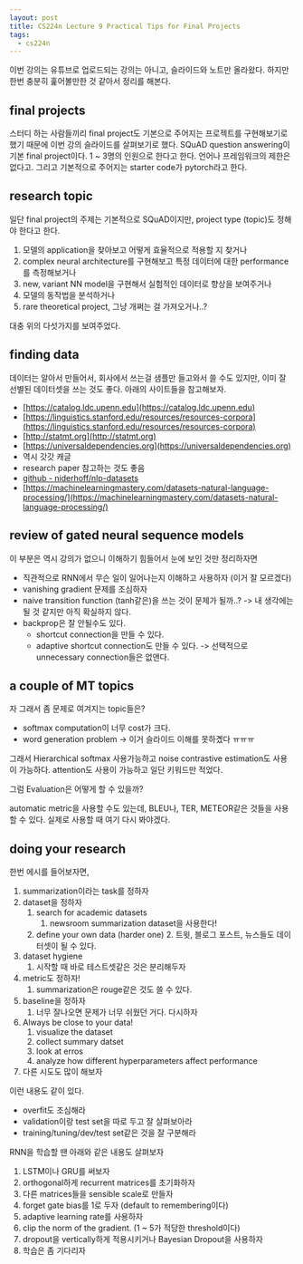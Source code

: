 ```yaml
---
layout: post
title: CS224n Lecture 9 Practical Tips for Final Projects
tags:
  - cs224n
---
```


이번 강의는 유튜브로 업로드되는 강의는 아니고, 슬라이드와 노트만 올라왔다. 하지만 한번 충분히 훑어볼만한 것 같아서 정리를 해본다.

## final projects

스터디 하는 사람들끼리 final project도 기본으로 주어지는 프로젝트를 구현해보기로 했기 때문에 이번 강의 슬라이드를 살펴보기로 했다. SQuAD question answering이 기본 final project이다. 1 ~ 3명의 인원으로 한다고 한다. 언어나 프레임워크의 제한은 없다고. 그리고 기본적으로 주어지는 starter code가 pytorch라고 한다.

## research topic

일단 final project의 주제는 기본적으로 SQuAD이지만, project type (topic)도 정해야 한다고 한다.

1. 모델의 application을 찾아보고 어떻게 효율적으로 적용할 지 찾거나
2. complex neural architecture를 구현해보고 특정 데이터에 대한 performance를 측정해보거나
3. new, variant NN model을 구현해서 실험적인 데이터로 향상을 보여주거나
4. 모델의 동작법을 분석하거나
5. rare theoretical project, 그냥 개쩌는 걸 가져오거나..?

대충 위의 다섯가지를 보여주었다.

## finding data

데이터는 알아서 만들어서, 회사에서 쓰는걸 샘플만 들고와서 쓸 수도 있지만, 이미 잘 선별된 데이터셋을 쓰는 것도 좋다. 아래의 사이트들을 참고해보자.

* [https://catalog.ldc.upenn.edu](https://catalog.ldc.upenn.edu)
* [https://linguistics.stanford.edu/resources/resources-corpora](https://linguistics.stanford.edu/resources/resources-corpora)
* [http://statmt.org](http://statmt.org)
* [https://universaldependencies.org](https://universaldependencies.org)
* 역시 갓갓 캐글
* research paper 참고하는 것도 좋음
* [github - niderhoff/nlp-datasets](https://github.com/niderhoff/nlp-datasets)
* [https://machinelearningmastery.com/datasets-natural-language-processing/](https://machinelearningmastery.com/datasets-natural-language-processing/)

## review of gated neural sequence models

이 부분은 역시 강의가 없으니 이해하기 힘들어서 눈에 보인 것만 정리하자면

* 직관적으로 RNN에서 무슨 일이 일어나는지 이해하고 사용하자 (이거 잘 모르겠다)
* vanishing gradient 문제를 조심하자
* naive transition function (tanh같은)을 쓰는 것이 문제가 될까..? -> 내 생각에는 될 것 같지만 아직 확실하지 않다.
* backprop은 잘 안될수도 있다.
  * shortcut connection을 만들 수 있다.
  * adaptive shortcut connection도 만들 수 있다. -> 선택적으로 unnecessary connection들은 없앤다.

## a couple of MT topics

자 그래서 좀 문제로 여겨지는 topic들은?

* softmax computation이 너무 cost가 크다.
* word generation problem -> 이거 슬라이드 이해를 못하곘다 ㅠㅠㅠ

그래서 Hierarchical softmax 사용가능하고 noise contrastive estimation도 사용이 가능하다. attention도 사용이 가능하고 일단 키워드만 적었다.

그럼 Evaluation은 어떻게 할 수 있을까?

automatic metric을 사용할 수도 있는데, BLEU나, TER, METEOR같은 것들을 사용할 수 있다. 실제로 사용할 때 여기 다시 봐야겠다.

## doing your research

한번 에시를 들어보자면,

1. summarization이라는 task를 정하자
2. dataset을 정하자
    1. search for academic datasets
        1. newsroom summarization dataset을 사용한다!
    2. define your own data (harder one)
        2. 트윗, 블로그 포스트, 뉴스들도 데이터셋이 될 수 있다.
3. dataset hygiene
    1. 시작할 때 바로 테스트셋같은 것은 분리해두자
4. metric도 정하자!
    1. summarization은 rouge같은 것도 쓸 수 있다.
5. baseline을 정하자
    1. 너무 잘나오면 문제가 너무 쉬웠던 거다. 다시하자
6. Always be close to your data!
    1. visualize the dataset
    2. collect summary datset
    3. look at erros
    4. analyze how different hyperparameters affect performance
7. 다른 시도도 많이 해보자

이런 내용도 같이 있다.

* overfit도 조심해라
* validation이랑 test set을 따로 두고 잘 살펴보아라
* training/tuning/dev/test set같은 것을 잘 구분해라

RNN을 학습할 땐 아래와 같은 내용도 살펴보자

1. LSTM이나 GRU를 써보자
2. orthogonal하게 recurrent matrices를 초기화하자
3. 다른 matrices들을 sensible scale로 만들자
4. forget gate bias를 1로 두자 (default to remembering이다)
5. adaptive learning rate를 사용하자
6. clip the norm of the gradient. (1 ~ 5가 적당한 threshold이다)
7. dropout을 vertically하게 적용시키거나 Bayesian Dropout을 사용하자
8. 학습은 좀 기다리자
